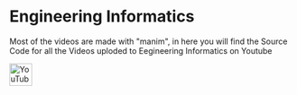# Engineering Informatics

Most of the videos are made with "manim", in here you will find the Source Code for all the Videos uploded to Eegineering Informatics on Youtube 

[<img src='https://cdn.jsdelivr.net/npm/simple-icons@3.0.1/icons/youtube.svg' alt='YouTube' height='40'>](https://www.youtube.com/channel/UCiyVtEvaxBDmwqPD8_1W7KA)  
